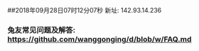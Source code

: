 ##2018年09月28日07时12分07秒 新址: 142.93.14.236
### 兔友常见问题及解答: https://github.com/wanggonging/d/blob/w/FAQ.md
